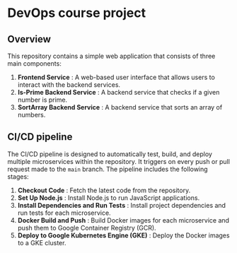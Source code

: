 # DevOps course project

## Overview

This repository contains a simple web application that consists of three main components:

1. **Frontend Service** : A web-based user interface that allows users to interact with the backend services.
2. **Is-Prime Backend Service** : A backend service that checks if a given number is prime.
3. **SortArray Backend Service** : A backend service that sorts an array of numbers.

## CI/CD pipeline

The CI/CD pipeline is designed to automatically test, build, and deploy multiple microservices within the repository. It triggers on every push or pull request made to the `main` branch. The pipeline includes the following stages:

1. **Checkout Code** : Fetch the latest code from the repository.
2. **Set Up Node.js** : Install Node.js to run JavaScript applications.
3. **Install Dependencies and Run Tests** : Install project dependencies and run tests for each microservice.
4. **Docker Build and Push** : Build Docker images for each microservice and push them to Google Container Registry (GCR).
5. **Deploy to Google Kubernetes Engine (GKE)** : Deploy the Docker images to a GKE cluster.
